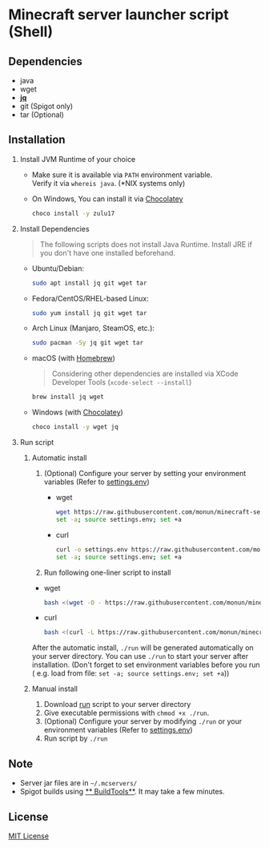 # Minecraft server launcher script (Shell)

## Dependencies

* java
* wget
* [**jq**](https://stedolan.github.io/jq/)
* git (Spigot only)
* tar (Optional)

## Installation

1. Install JVM Runtime of your choice
    - Make sure it is available via `PATH` environment variable.  
      Verify it via `whereis java`. (*NIX systems only)

    - On Windows, You can install it via [Chocolatey](https://chocolatey.org/install)
      ```bash
      choco install -y zulu17
      ```

2. Install Dependencies
   > The following scripts does not install Java Runtime. Install JRE if you don't have one installed beforehand.
    - Ubuntu/Debian:
      ```bash
      sudo apt install jq git wget tar
      ```
    - Fedora/CentOS/RHEL-based Linux:
      ```bash
      sudo yum install jq git wget tar
      ```
    - Arch Linux (Manjaro, SteamOS, etc.):
      ```bash
      sudo pacman -Sy jq git wget tar
      ```
    - macOS (with [Homebrew](https://brew.sh))
      > Considering other dependencies are installed via XCode Developer Tools (`xcode-select --install`)
      ```bash
      brew install jq wget
      ```
    - Windows (with [Chocolatey](https://chocolatey.org/install))
      ```bash
      choco install -y wget jq
      ```
3. Run script
    1. Automatic install
        1. (Optional) Configure your server by setting your environment variables (Refer
           to [settings.env](/settings.env))
            * wget
              ```bash
              wget https://raw.githubusercontent.com/monun/minecraft-server-launcher/master/settings.env
              set -a; source settings.env; set +a
              ```

            * curl
              ```bash
              curl -o settings.env https://raw.githubusercontent.com/monun/minecraft-server-launcher/master/settings.env
              set -a; source settings.env; set +a
              ```

        2. Run following one-liner script to install

        * wget
          ```bash
          bash <(wget -O - https://raw.githubusercontent.com/monun/minecraft-server-launcher/master/run)
          ```

        * curl
          ```bash
          bash <(curl -L https://raw.githubusercontent.com/monun/minecraft-server-launcher/master/run)
          ```

       After the automatic install, `./run` will be generated automatically on your server directory. You can
       use `./run` to start your server after installation. (Don't forget to set environment variables before you run (
       e.g. load from file: `set -a; source settings.env; set +a`))

    2. Manual install
        1. Download [run](https://raw.githubusercontent.com/monun/minecraft-server-launcher/master/run) script to your
           server directory
        2. Give executable permissions with `chmod +x ./run`.
        3. (Optional) Configure your server by modifying `./run` or your environment variables (Refer
           to [settings.env](/settings.env))
        4. Run script by `./run`

## Note

* Server jar files are in `~/.mcservers/`
* Spigot builds using [**
  BuildTools**](https://hub.spigotmc.org/jenkins/job/BuildTools/lastSuccessfulBuild/artifact/target/BuildTools.jar). It
  may take a few minutes.

## License

[MIT License](LICENSE.md)
